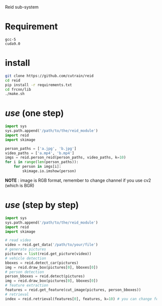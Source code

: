 Reid sub-system

# Requirement
```
gcc-5
cuda9.0
```

# install
```bash
git clone https://github.com/cutrain/reid
cd reid
pip install -r requirements.txt
cd frcnn/lib
./make.sh
```

# *use* (one step)
```python
import sys
sys.path.append('/path/to/the/reid_module')
import reid
import skimage

person_paths = ['a.jpg', 'b.jpg']
video_paths = ['a.mp4', 'b.mp4']
imgs = reid.person_reid(person_paths, video_paths, k=10)
for i in range(len(person_paths)):
	for person in imgs[i]:
		skimage.io.imshow(person)
```
**NOTE** : image is RGB format, remember to change channel if you use cv2 (which is BGR)

# *use* (step by step)
```python
import sys
sys.path.append('/path/to/the/reid_module')
import reid
import skimage

# read video
video = reid.get_data('/path/to/your/file')
# generate pictures
pictures = list(reid.get_picture(video))
# vehicle detection
bboxes = reid.detect_car(pictures)
img = reid.draw_box(pictures[0], bboxes[0])
# person detection
person_bboxes = reid.detect(pictures)
img = reid.draw_box(pictures[0], bboxes[0])
# feature extraction
features = reid.get_feature(cut_image(pictures, person_bboxes))
# retrieval
index = reid.retrieval(features[0], features, k=10) # you can change features[0] into any other feature you got

```

